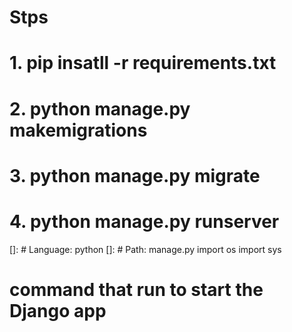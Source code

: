 # Stps 

# 1.  pip  insatll  -r  requirements.txt
# 2.  python  manage.py  makemigrations
# 3.  python  manage.py  migrate
# 4.  python  manage.py  runserver



[]: # Language: python
[]: # Path: manage.py
import  os
import  sys

# command that run  to start  the  Django  app  


